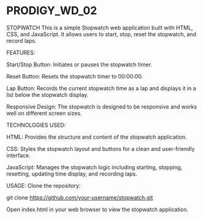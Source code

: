 # PRODIGY_WD_02
STOPWATCH
This is a simple Stopwatch web application built with HTML, CSS, and JavaScript. It allows users to start, stop, reset the stopwatch, and record laps.

FEATURES:

Start/Stop Button: Initiates or pauses the stopwatch timer.

Reset Button: Resets the stopwatch timer to 00:00:00.

Lap Button: Records the current stopwatch time as a lap and displays it in a list below the stopwatch display.

Responsive Design: The stopwatch is designed to be responsive and works well on different screen sizes.

TECHNOLOGIES USED:

HTML: Provides the structure and content of the stopwatch application.

CSS: Styles the stopwatch layout and buttons for a clean and user-friendly interface.

JavaScript: Manages the stopwatch logic including starting, stopping, resetting, updating time display, and recording laps.

USAGE:
Clone the repository:

git clone https://github.com/your-username/stopwatch.git

Open index.html in your web browser to view the stopwatch application.
